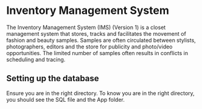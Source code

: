 # Inventory Management System
The Inventory Management System (IMS) (Version 1) is a closet management system that stores, tracks and facilitates the movement of fashion and beauty samples. Samples are often circulated between stylists, photographers, editors and the store for publicity and photo/video opportunities. The limited number of samples often results in conflicts in scheduling and tracing. 

## Setting up the database
Ensure you are in the right directory. To know you are in the right directory, you should see the SQL file and the App folder.
